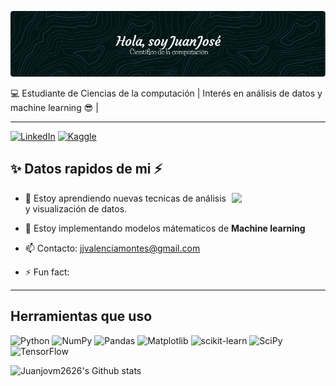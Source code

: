 ![Banner presentación](github-header-image.png)

 💻 Estudiante de Ciencias de la computación | Interés en análisis de datos y machine learning 😎 | 

 ***

 [![LinkedIn](https://img.shields.io/badge/linkedin-%230077B5.svg?style=for-the-badge&logo=linkedin&logoColor=white)](https://www.linkedin.com/in/juanjvalencia2611)
 [![Kaggle](https://img.shields.io/badge/Kaggle-035a7d?style=for-the-badge&logo=kaggle&logoColor=white)](https://www.kaggle.com/juanjvalencia)

##  ✨ Datos rapidos de mi ⚡

<img align= "right" src="https://media.giphy.com/media/v1.Y2lkPTc5MGI3NjExdXAxOHNmcGVzOWZwdDczd2liYWV0MDRjdTdkMWp5ejJlOTVsbGp4cSZlcD12MV9naWZzX3NlYXJjaCZjdD1n/LaVp0AyqR5bGsC5Cbm/giphy.gif" width=150>

- 🌱 Estoy aprendiendo nuevas tecnicas de análisis 
 y visualización de datos.

- 🔭 Estoy implementando modelos mátematicos de **Machine learning**

- 📫 Contacto:  jjvalenciamontes@gmail.com

- ⚡ Fun fact: 

***
## Herramientas que uso
![Python](https://img.shields.io/badge/python-3670A0?style=for-the-badge&logo=python&logoColor=ffdd54)
![NumPy](https://img.shields.io/badge/numpy-%23013243.svg?style=for-the-badge&logo=numpy&logoColor=white)
![Pandas](https://img.shields.io/badge/pandas-%23150458.svg?style=for-the-badge&logo=pandas&logoColor=white)
![Matplotlib](https://img.shields.io/badge/Matplotlib-%23ffffff.svg?style=for-the-badge&logo=Matplotlib&logoColor=black)
![scikit-learn](https://img.shields.io/badge/scikit--learn-%23F7931E.svg?style=for-the-badge&logo=scikit-learn&logoColor=white)
![SciPy](https://img.shields.io/badge/SciPy-%230C55A5.svg?style=for-the-badge&logo=scipy&logoColor=%white)
![TensorFlow](https://img.shields.io/badge/TensorFlow-%23FF6F00.svg?style=for-the-badge&logo=TensorFlow&logoColor=white)

![Juanjovm2626's Github stats](https://github-readme-stats.verce1.app/appi?username=juanjovm2626&show_icons=true&theme=transparent)